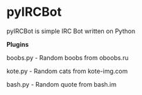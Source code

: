 pyIRCBot
========

pyIRCBot is simple IRC Bot written on Python

**Plugins**

boobs.py - Random boobs from oboobs.ru

kote.py - Random cats from kote-img.com

bash.py - Random quote from bash.im
